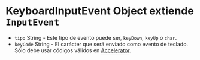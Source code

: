 # KeyboardInputEvent Object extiende `InputEvent`

* `tipo` String - Este tipo de evento puede ser, `keyDown`, `keyUp` o `char`.
* `keyCode` String - El carácter que será enviado como evento de teclado. Sólo debe usar códigos válidos en [Accelerator](../accelerator.md).
